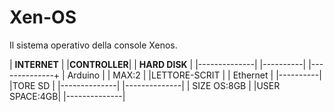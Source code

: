 # Xen-OS
Il sistema operativo della console Xenos.

|   **INTERNET**   |    |**CONTROLLER**|    |   **HARD DISK**  |
|--------------|    |----------|    |--------------+
| Arduino      |    | MAX:2    |    |LETTORE-SCRIT |
| Ethernet     |    |----------|    |TORE SD       |
|--------------|                    |--------------|
                                    | SIZE OS:8GB  |
                                    |USER SPACE:4GB|
                                    |--------------|
